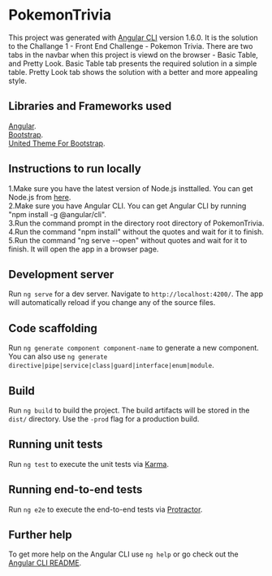# PokemonTrivia

This project was generated with [Angular CLI](https://github.com/angular/angular-cli) version 1.6.0.
It is the solution to the Challange 1 - Front End Challenge - Pokemon Trivia.
There are two tabs in the navbar when this project is viewd on the browser - Basic Table, and Pretty Look.
Basic Table tab presents the required solution in a simple table.
Pretty Look tab shows the solution with a better and more appealing style.

## Libraries and Frameworks used

[Angular](https://cli.angular.io/). <br>
[Bootstrap](https://getbootstrap.com/docs/3.3/). <br>
[United Theme For Bootstrap](https://bootswatch.com/3/united/). <br>

## Instructions to run locally

1.Make sure you have the latest version of Node.js insttalled. You can get Node.js from [here](https://nodejs.org/en/).</a>  <br>
2.Make sure you have Angular CLI. You can get Angular CLI by running "npm install -g @angular/cli". <br>
3.Run the command prompt in the directory root directory of PokemonTrivia.  <br>
4.Run the command "npm install" without the quotes and wait for it to finish.  <br>
5.Run the command "ng serve --open" without quotes and wait for it to finish. It will open the app in a browser page.

## Development server

Run `ng serve` for a dev server. Navigate to `http://localhost:4200/`. The app will automatically reload if you change any of the source files.

## Code scaffolding

Run `ng generate component component-name` to generate a new component. You can also use `ng generate directive|pipe|service|class|guard|interface|enum|module`.

## Build

Run `ng build` to build the project. The build artifacts will be stored in the `dist/` directory. Use the `-prod` flag for a production build.

## Running unit tests

Run `ng test` to execute the unit tests via [Karma](https://karma-runner.github.io).

## Running end-to-end tests

Run `ng e2e` to execute the end-to-end tests via [Protractor](http://www.protractortest.org/).

## Further help

To get more help on the Angular CLI use `ng help` or go check out the [Angular CLI README](https://github.com/angular/angular-cli/blob/master/README.md).
